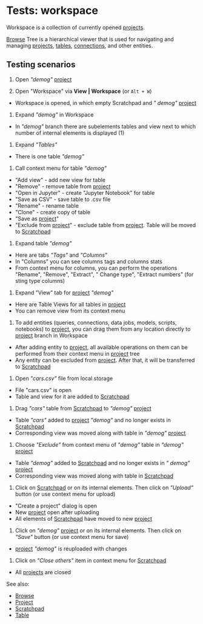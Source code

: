 <!-- TITLE: Tests: Workspace -->
<!-- SUBTITLE: -->

# Tests: workspace

Workspace is a collection of currently opened [projects](project.md).

[Browse](../../datagrok/navigation/views/browse.md) Tree is a hierarchical viewer that is used for navigating and
managing [projects](project.md),
[tables](table.md), [connections](../access/access.md#data-connection), and other entities.

## Testing scenarios

1. Open *"demog"* [project](project.md)

1. Open "Workspace" via **View | Workspace** (or ```Alt + W```)

* Workspace is opened, in which empty Scratchpad and *"
  demog"* [project](project.md)

1. Expand *"demog"* in Workspace

* In *"demog"* branch there are subelements tables and view next to which number of internal elements is displayed (1)

1. Expand *"Tables"*

* There is one table *"demog"*

1. Call context menu for table *"demog"*

* "Add view" - add new view for table
* "Remove" - remove table from [project](project.md)
* "Open in Jupyter" - create "Jupyter Notebook" for table
* "Save as CSV" - save table to .csv file
* "Rename" - rename table
* "Clone" - create copy of table
* "Save as [project](project.md)"
* "Exclude from [project](project.md)" - exclude table from [project](project.md). Table will be moved
  to [Scratchpad](scratchpad.md)

1. Expand table *"demog"*

* Here are tabs *"Tags"* and *"Columns"*
* In "Columns" you can see columns tags and columns stats
* From context menu for columns, you can perform the operations "Rename", "Remove", "Extract", "
  Change type", "Extract numbers" (for sting type columns)

1. Expand "View" tab for [project](project.md) *"demog"*

* Here are Table Views for all tables in [project](project.md)
* You can remove view from its context menu

1. To add entities (queries, connections, data jobs, models, scripts, notebooks)
   to [project](project.md), you can drag them from any location directly to [project](project.md)
   branch in Workspace

* After adding entity to [project](project.md), all available operations on them can be performed from their context
  menu in [project](project.md) tree
* Any entity can be excluded from [project](project.md). After that, it will be transferred to
  [Scratchpad](scratchpad.md)

1. Open *"cars.csv"* file from local storage

* File "cars.csv" is open
* Table and view for it are added to [Scratchpad](scratchpad.md)

1. Drag *"cars"* table from [Scratchpad](scratchpad.md) to *"demog"* [project](project.md)

* Table *"cars"* added to [project](project.md) *"demog"* and no longer exists in [Scratchpad](scratchpad.md)
* Corresponding view was moved along with table in *"demog"* [project](project.md)

1. Choose *"Exclude"* from context menu of *"demog"* table in *"demog"* [project](project.md)

* Table *"demog"* added to [Scratchpad](scratchpad.md) and no longer exists in *"
  demog"* [project](project.md)
* Corresponding view was moved along with table in [Scratchpad](scratchpad.md)

1. Click on [Scratchpad](scratchpad.md) or on its internal elements. Then click on *"Upload"*
   button (or use context menu for upload)

* "Create a project" dialog is open
* New [project](project.md) open after uploading
* All elements of [Scratchpad](scratchpad.md) have moved to new [project](project.md)

1. Click on *"demog"* [project](project.md) or on its internal elements. Then click on *"Save"*
   button (or use context menu for save)

* [project](project.md) *"demog"* is reuploaded with changes

1. Click on *"Close others"* item in context menu for [Scratchpad](scratchpad.md)

* All [projects](project.md) are closed

See also:

* [Browse](../../datagrok/navigation/views/browse.md)
* [Project](project.md)
* [Scratchpad](scratchpad.md)
* [Table](table.md)
